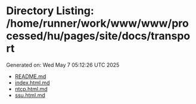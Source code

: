 # Directory Listing: /home/runner/work/www/www/processed/hu/pages/site/docs/transport
Generated on: Wed May  7 05:12:26 UTC 2025

- [README.md](README.md)
- [index.html.md](index.html.md)
- [ntcp.html.md](ntcp.html.md)
- [ssu.html.md](ssu.html.md)
